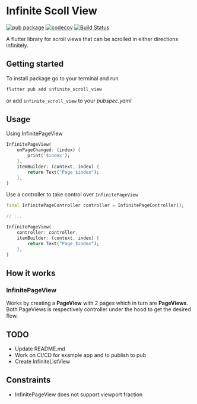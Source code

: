 # Infinite Scoll View

[![pub package](https://img.shields.io/pub/v/infinite_scroll_view.svg)](https://pub.dartlang.org/packages/infinite_scroll_view) <!-- TODO: Check if fixed after publishing -->
[![codecov](https://codecov.io/gh/infinite_scroll_view/branch/master/graph/badge.svg?token=I5qW0RvoXN)](https://codecov.io/gh/infinite_scroll_view) <!-- TODO: Fix while doing CI/CD -->
[![Build Status](https://github.com/Baseflow/flutter_cached_network_image/workflows/app_facing_package/badge.svg?branch=develop)](https://github.com/Baseflow/flutter_cached_network_image/actions/workflows/app_facing_package.yaml) <!-- TODO: Fix while doing CI/CD -->

A flutter library for scroll views that can be scrolled in either directions infinitely.

## Getting started

To install package go to your terminal and run

```dart
flutter pub add infinite_scroll_view
```

or add `infinite_scroll_view` to your _pubspec.yaml_

## Usage

Using InfinitePageView

```dart
InfinitePageView(
    onPageChanged: (index) {
        print('$index');
    },
    itemBuilder: (context, index) {
        return Text("Page $index");
    },
)
```

Use a controller to take control over `InfinitePageView`

```dart
final InfinitePageController controller = InfinitePageController();

// ...

InfinitePageView(
    controller: controller,
    itemBuilder: (context, index) {
        return Text("Page $index");
    },
)

```

## How it works

### InfinitePageView

Works by creating a __PageView__ with 2 pages which in turn are __PageViews__. Both PageViews is respectively controller under the hood to get the desired flow.

## TODO  

- Update README.md
- Work on CI/CD for example app and to publish to pub
- Create InfiniteListView

## Constraints

- InfinitePageView does not support viewport fraction
